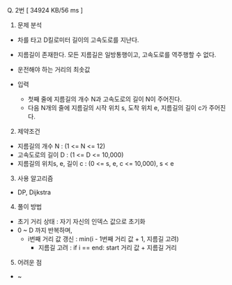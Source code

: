 Q. 2번 [ 34924 KB/56 ms ]

1. 문제 분석
- 차를 타고 D킬로미터 길이의 고속도로를 지난다.
- 지름길이 존재한다. 모든 지름길은 일방통행이고, 고속도로를 역주행할 수 없다.
- 운전해야 하는 거리의 최솟값


- 입력
  - 첫째 줄에 지름길의 개수 N과 고속도로의 길이 N이 주어진다.
  - 다음 N개의 줄에 지름길의 시작 위치 s, 도착 위치 e, 지름길의 길이 c가 주어진다.

2. 제약조건
- 지름길의 개수 N : (1 <= N <= 12)
- 고속도로의 길이 D : (1 <= D <= 10,000)
- 지름길의 위치s, e, 길이 c : (0 <= s, e, c <= 10,000), s < e

3. 사용 알고리즘
- DP, Dijkstra

4. 풀이 방법
- 초기 거리 상태 : 자기 자신의 인덱스 값으로 초기화
- 0 ~ D 까지 반복하며,
  - i번째 거리 값 갱신 : min(i - 1번째 거리 값 + 1, 지름길 고려)
    - 지름길 고려 : if i == end: start 거리 값 + 지름길 거리 

5. 어려운 점
- ~